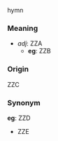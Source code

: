 hymn
### Meaning
+ _adj_: ZZA
    + __eg__: ZZB

### Origin

ZZC

### Synonym

__eg__: ZZD

+ ZZE


